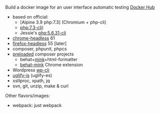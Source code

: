 Build a docker image for an user interface automatic testing [Docker Hub](https://hub.docker.com/r/drzraf/ui-autotesting/)

* based on official:
  * [Alpine 3.9 php:7.3] (Chromium + php-cli)
  * [php:7.3-cli](https://github.com/docker-library/php/blob/master/5.6/Dockerfile))
  * Jessie's [php:5.6.31-cli](https://github.com/docker-library/php/blob/master/5.6/Dockerfile)
* [chrome-headless](https://developers.google.com/web/updates/2017/04/headless-chrome) 61
* [firefox-headless](https://developer.mozilla.org/en-US/Firefox/Headless_mode) 55 [later]
* composer, phpunit, phpcs
* [preloaded](./composer.json) composer projects
  * behat+[mink](http://mink.behat.org/en/latest/)+html-formatter
  * [behat-mink](https://gitlab.com/DMore/behat-chrome-extension) Chrome extension
* Wordpress [wp-cli](http://wp-cli.org/)
* [uglify-js](https://github.com/mishoo/UglifyJS2/tree/harmony) (uglify-es)
* xsltproc, xpath, jq
* svn, git, unzip, make & curl

Other flavors/images:
* webpack: just webpack
